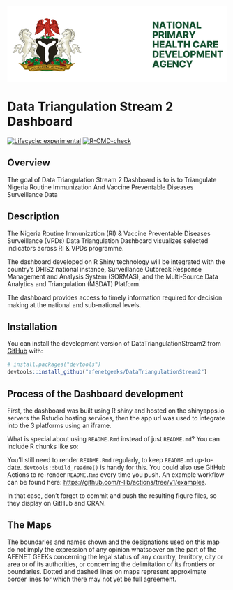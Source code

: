 
<!-- README.md is generated from README.Rmd. Please edit that file -->

<img src="man/figures/nphcda-logo.svg" align="center" />

# Data Triangulation Stream 2 Dashboard

<!-- badges: start -->

[![Lifecycle:
experimental](https://img.shields.io/badge/lifecycle-experimental-orange.svg)](https://lifecycle.r-lib.org/articles/stages.html#experimental)
[![R-CMD-check](https://github.com/afenetgeeks/DataTriangulationStream2/workflows/R-CMD-check/badge.svg)](https://github.com/afenetgeeks/DataTriangulationStream2/actions)
<!-- badges: end -->

## Overview

The goal of Data Triangulation Stream 2 Dashboard is to is to
Triangulate Nigeria Routine Immunization And Vaccine Preventable
Diseases Surveillance Data

## Description

The Nigeria Routine Immunization (RI) & Vaccine Preventable Diseases
Surveillance (VPDs) Data Triangulation Dashboard visualizes selected
indicators across RI & VPDs programme.

The dashboard developed on R Shiny technology will be integrated with
the country’s DHIS2 national instance, Surveillance Outbreak Response
Management and Analysis System (SORMAS), and the Multi-Source Data
Analytics and Triangulation (MSDAT) Platform.

The dashboard provides access to timely information required for
decision making at the national and sub-national levels.

## Installation

You can install the development version of DataTriangulationStream2 from
[GitHub](https://github.com/) with:

``` r
# install.packages("devtools")
devtools::install_github("afenetgeeks/DataTriangulationStream2")
```

## Process of the Dashboard development

First, the dashboard was built using R shiny and hosted on the
shinyapps.io servers the Rstudio hosting services, then the app url was
used to integrate into the 3 platforms using an iframe.

What is special about using `README.Rmd` instead of just `README.md`?
You can include R chunks like so:

You’ll still need to render `README.Rmd` regularly, to keep `README.md`
up-to-date. `devtools::build_readme()` is handy for this. You could also
use GitHub Actions to re-render `README.Rmd` every time you push. An
example workflow can be found here:
<https://github.com/r-lib/actions/tree/v1/examples>.

In that case, don’t forget to commit and push the resulting figure
files, so they display on GitHub and CRAN.

## The Maps

The boundaries and names shown and the designations used on this map do
not imply the expression of any opinion whatsoever on the part of the
AFENET GEEKs concerning the legal status of any country, territory, city
or area or of its authorities, or concerning the delimitation of its
frontiers or boundaries. Dotted and dashed lines on maps represent
approximate border lines for which there may not yet be full agreement.
